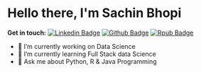 # Hello there, I'm Sachin Bhopi

**Get in touch:**
[![Linkedin Badge](https://img.shields.io/badge/-sachinbhopi-0072b1?style=flat&logo=Linkedin&logoColor=white&link=https://www.linkedin.com/in/sachinbhopi/)](https://www.linkedin.com/in/sachinbhopi/) [![Github Badge](https://img.shields.io/badge/b-%2Dsachin-grey?style=flat&logo=github&logoColor=white&link=https://github.com/b-sachin)](https://github.com/b-sachin) [![Rpub Badge](https://img.shields.io/badge/rpubs.com/b_%5Fsachin-blue?style=flat&logoColor=white&link=https://rpubs.com/b_sachin)](https://rpubs.com/b_sachin)

<!-- ![universe-frame](https://i.giphy.com/media/J39gurpvL7SHpnTTJB/giphy.webp "Universe Big Bang") -->


<!-- **b-sachin/b-sachin** is a ✨ _special_ ✨ repository because its `README.md` (this file) appears on your GitHub profile. 

Motivated data engineer with strong analysis & research skills along with Master’s degree in IT. Coming with 7+ years of teaching & research experience along with ability to perform data collection, data cleaning, exploratory data analysis in a varied data environment & having adept understanding of programming languages such as R, Python & Java.

- 👯 I’m looking to collaborate on ...
- 🤔 I’m looking for help with ...
- 📫 How to reach me: ...
- 😄 Pronouns: ...
- ⚡ Fun fact: ...
-->

- 🔭 I’m currently working on Data Science
- 🌱 I’m currently learning Full Stack data Science
- 💬 Ask me about Python, R & Java Programming


<!--
 - 📫 Let's get social: <a href="https://www.linkedin.com/in/sachinbhopi/"> <img src="https://img.shields.io/badge/-LinkedIn-%233781da" alt="LinkedIn"/></a>   

- 🤓 I'm Java Advocate (a.k.a. Evangelist)
- 💬 Let's talk about Software Architecture, Java, Security, Development Patterns.
- 🏆 I'm an avid improver. Continuously learning how to make the world better.
- Originally from **Medellin** 🇨🇴, now based in **Amsterdam** 🇳🇱


## Some of my Github Stats
[![All Stats](https://github-readme-stats-axpwmfcg3.vercel.app/api?username=b-sachin&show_icons=true&include_all_commits=true&count_private=true&hide=contribs)](https://github.com/b-sachin/github-readme-stats) 

-->

<!-- [![Top Langs](https://github-readme-stats-axpwmfcg3.vercel.app/api/top-langs/?username=b-sachin&layout=compact)](https://github.com/b-sachin/github-readme-stats) -->


